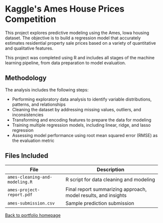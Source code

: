 # Kaggle's Ames House Prices Competition

This project explores predictive modeling using the Ames, Iowa housing dataset. The objective is to build a regression model that accurately estimates residential property sale prices based on a variety of quantitative and qualitative features.

This project was completed using R and includes all stages of the machine learning pipeline, from data preparation to model evaluation.

## Methodology

The analysis includes the following steps:

- Performing exploratory data analysis to identify variable distributions, patterns, and relationships
- Cleaning the dataset by addressing missing values, outliers, and inconsistencies
- Transforming and encoding features to prepare the data for modeling
- Training multiple regression models, including linear, ridge, and lasso regression
- Assessing model performance using root mean squared error (RMSE) as the evaluation metric

## Files Included

| File | Description |
|------|-------------|
| `ames-cleaning-and-modeling.R` | R script for data cleaning and modeling |
| `ames-project-report.pdf` | Final report summarizing approach, model results, and insights |
| `ames-submission.csv` | Sample prediction submission


[Back to portfolio homepage](../README.md)
